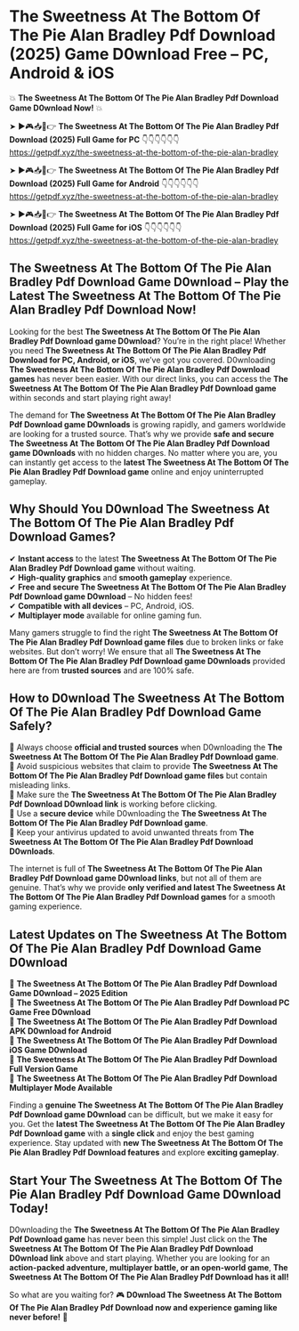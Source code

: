 # The Sweetness At The Bottom Of The Pie Alan Bradley Pdf Download (2025) Game D0wnload Free – PC, Android & iOS

💥 **The Sweetness At The Bottom Of The Pie Alan Bradley Pdf Download Game D0wnload Now!** 💥  

➤ ►🎮📥📱👉 **The Sweetness At The Bottom Of The Pie Alan Bradley Pdf Download (2025) Full Game for PC** 👇👇👇👇👇👇  
https://getpdf.xyz/the-sweetness-at-the-bottom-of-the-pie-alan-bradley  

➤ ►🎮📥📱👉 **The Sweetness At The Bottom Of The Pie Alan Bradley Pdf Download (2025) Full Game for Android** 👇👇👇👇👇👇  
https://getpdf.xyz/the-sweetness-at-the-bottom-of-the-pie-alan-bradley  

➤ ►🎮📥📱👉 **The Sweetness At The Bottom Of The Pie Alan Bradley Pdf Download (2025) Full Game for iOS** 👇👇👇👇👇👇  
https://getpdf.xyz/the-sweetness-at-the-bottom-of-the-pie-alan-bradley  

## The Sweetness At The Bottom Of The Pie Alan Bradley Pdf Download Game D0wnload – Play the Latest The Sweetness At The Bottom Of The Pie Alan Bradley Pdf Download Now!

Looking for the best **The Sweetness At The Bottom Of The Pie Alan Bradley Pdf Download game D0wnload**? You’re in the right place! Whether you need **The Sweetness At The Bottom Of The Pie Alan Bradley Pdf Download for PC, Android, or iOS**, we’ve got you covered. D0wnloading **The Sweetness At The Bottom Of The Pie Alan Bradley Pdf Download games** has never been easier. With our direct links, you can access the **The Sweetness At The Bottom Of The Pie Alan Bradley Pdf Download game** within seconds and start playing right away!  

The demand for **The Sweetness At The Bottom Of The Pie Alan Bradley Pdf Download game D0wnloads** is growing rapidly, and gamers worldwide are looking for a trusted source. That’s why we provide **safe and secure The Sweetness At The Bottom Of The Pie Alan Bradley Pdf Download game D0wnloads** with no hidden charges. No matter where you are, you can instantly get access to the **latest The Sweetness At The Bottom Of The Pie Alan Bradley Pdf Download game** online and enjoy uninterrupted gameplay.  

## **Why Should You D0wnload The Sweetness At The Bottom Of The Pie Alan Bradley Pdf Download Games?**  

✔ **Instant access** to the latest **The Sweetness At The Bottom Of The Pie Alan Bradley Pdf Download game** without waiting.  
✔ **High-quality graphics** and **smooth gameplay** experience.  
✔ **Free and secure The Sweetness At The Bottom Of The Pie Alan Bradley Pdf Download game D0wnload** – No hidden fees!  
✔ **Compatible with all devices** – PC, Android, iOS.  
✔ **Multiplayer mode** available for online gaming fun.  

Many gamers struggle to find the right **The Sweetness At The Bottom Of The Pie Alan Bradley Pdf Download game files** due to broken links or fake websites. But don’t worry! We ensure that all **The Sweetness At The Bottom Of The Pie Alan Bradley Pdf Download game D0wnloads** provided here are from **trusted sources** and are 100% safe.  

## **How to D0wnload The Sweetness At The Bottom Of The Pie Alan Bradley Pdf Download Game Safely?**  

📌 Always choose **official and trusted sources** when D0wnloading the **The Sweetness At The Bottom Of The Pie Alan Bradley Pdf Download game**.  
📌 Avoid suspicious websites that claim to provide **The Sweetness At The Bottom Of The Pie Alan Bradley Pdf Download game files** but contain misleading links.  
📌 Make sure the **The Sweetness At The Bottom Of The Pie Alan Bradley Pdf Download D0wnload link** is working before clicking.  
📌 Use a **secure device** while D0wnloading the **The Sweetness At The Bottom Of The Pie Alan Bradley Pdf Download game**.  
📌 Keep your antivirus updated to avoid unwanted threats from **The Sweetness At The Bottom Of The Pie Alan Bradley Pdf Download D0wnloads**.  

The internet is full of **The Sweetness At The Bottom Of The Pie Alan Bradley Pdf Download game D0wnload links**, but not all of them are genuine. That’s why we provide **only verified and latest The Sweetness At The Bottom Of The Pie Alan Bradley Pdf Download games** for a smooth gaming experience.  

## **Latest Updates on The Sweetness At The Bottom Of The Pie Alan Bradley Pdf Download Game D0wnload**  

🔹 **The Sweetness At The Bottom Of The Pie Alan Bradley Pdf Download Game D0wnload – 2025 Edition**  
🔹 **The Sweetness At The Bottom Of The Pie Alan Bradley Pdf Download PC Game Free D0wnload**  
🔹 **The Sweetness At The Bottom Of The Pie Alan Bradley Pdf Download APK D0wnload for Android**  
🔹 **The Sweetness At The Bottom Of The Pie Alan Bradley Pdf Download iOS Game D0wnload**  
🔹 **The Sweetness At The Bottom Of The Pie Alan Bradley Pdf Download Full Version Game**  
🔹 **The Sweetness At The Bottom Of The Pie Alan Bradley Pdf Download Multiplayer Mode Available**  

Finding a **genuine The Sweetness At The Bottom Of The Pie Alan Bradley Pdf Download game D0wnload** can be difficult, but we make it easy for you. Get the **latest The Sweetness At The Bottom Of The Pie Alan Bradley Pdf Download game** with a **single click** and enjoy the best gaming experience. Stay updated with **new The Sweetness At The Bottom Of The Pie Alan Bradley Pdf Download features** and explore **exciting gameplay**.  

## **Start Your The Sweetness At The Bottom Of The Pie Alan Bradley Pdf Download Game D0wnload Today!**  

D0wnloading the **The Sweetness At The Bottom Of The Pie Alan Bradley Pdf Download game** has never been this simple! Just click on the **The Sweetness At The Bottom Of The Pie Alan Bradley Pdf Download D0wnload link** above and start playing. Whether you are looking for an **action-packed adventure, multiplayer battle, or an open-world game**, **The Sweetness At The Bottom Of The Pie Alan Bradley Pdf Download has it all!**  

So what are you waiting for? 🎮 **D0wnload The Sweetness At The Bottom Of The Pie Alan Bradley Pdf Download now and experience gaming like never before!** 🚀  
